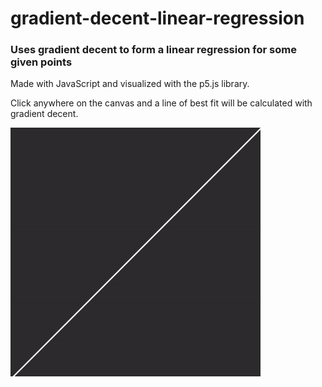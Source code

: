 # gradient-decent-linear-regression

### Uses gradient decent to form a linear regression for some given points

Made with JavaScript and visualized with the p5.js library.

Click anywhere on the canvas and a line of best fit will be calculated with gradient decent.

<img src="assets/gradient-decent-linear-regression.gif" width="400px">
